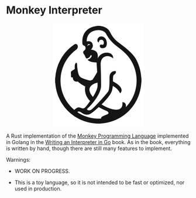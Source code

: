# Monkey Interpreter

<p align="center">
  <img src="https://github.com/CASALS-Joaquim/interpreter/blob/master/ressources/logo.png?raw=true" alt="Monkey Programing Language logo"/>
</p>

A Rust implementation of the [Monkey Programming Language](https://monkeylang.org) implemented in Golang in the [Writing an Interpreter in Go](https://interpreterbook.com) book.
As in the book, everything is written by hand, though there are still many features to implement.

Warnings:

  - WORK ON PROGRESS.

  - This is a toy language, so it is not intended to be fast or optimized, nor used in production.
